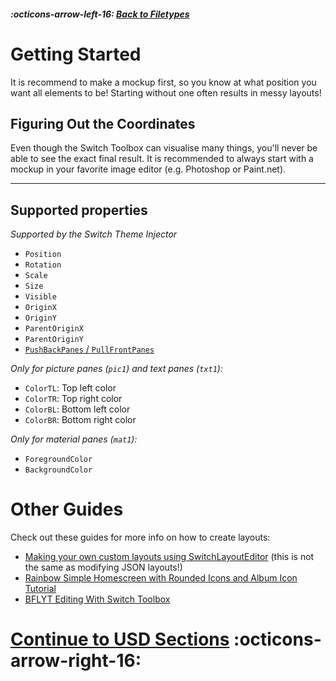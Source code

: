 ##### :octicons-arrow-left-16: [Back to Filetypes](../filetypes.md)

# Getting Started

It is recommend to make a mockup first, so you know at what position you want all elements to be! Starting without one
often results in messy layouts!

## Figuring Out the Coordinates

Even though the Switch Toolbox can visualise many things, you'll never be able to see the exact final result. It is
recommended to always start with a mockup in your favorite image editor (e.g. Photoshop or Paint.net).

---

## Supported properties

_Supported by the Switch Theme Injector_

- `Position`
- `Rotation`
- `Scale`
- `Size`
- `Visible`
- `OriginX`
- `OriginY`
- `ParentOriginX`
- `ParentOriginY`
- [`PushBackPanes` / `PullFrontPanes`](../examples/pull-push-front-back/index.md)

_Only for picture panes (`pic1`) and text panes (`txt1`):_

- `ColorTL`: Top left color
- `ColorTR`: Top right color
- `ColorBL`: Bottom left color
- `ColorBR`: Bottom right color

_Only for material panes (`mat1`):_

- `ForegroundColor`
- `BackgroundColor`

# Other Guides

Check out these guides for more info on how to create layouts:

- [Making your own custom layouts using SwitchLayoutEditor](https://github.com/FuryBaguette/SwitchLayoutEditor/wiki) (this is not the same as modifying JSON layouts!)
- [Rainbow Simple Homescreen with Rounded Icons and Album Icon Tutorial](https://www.reddit.com/r/NXThemes/comments/ba5o8i/rainbow_simple_homescreen_with_rounded_icons_and/)
- [BFLYT Editing With Switch Toolbox](https://github.com/KillzXGaming/Switch-Toolbox/wiki/BFLYT-Editing)

# [Continue to USD Sections](usd-sections.md) :octicons-arrow-right-16:
